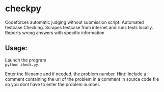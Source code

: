 # checkpy

Codeforces automatic judging without submission script.
Automated testcase Checking.
Scrapes testcase from internet and runs tests locally. 
Reports wrong answers with specific information

## Usage:

Launch the program<br>
`python check.py`

Enter the filename and if needed, the problem number.
Hint: Include a comment containing the url of the problem in a comment in source code file so you dont have to enter the problem number.

